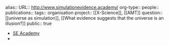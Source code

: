 alias::
URL:: http://www.simulationevidence.academy/
org-type::
people::
publications:: 
tags:: organisation
project:: [[X-Science]], [[AMT]] 
question:: [[universe as simulation]], [[What evidence suggests that the universe is an illusion?]] 
public:: true

- [SE Academy](http://www.simulationevidence.academy/)
-